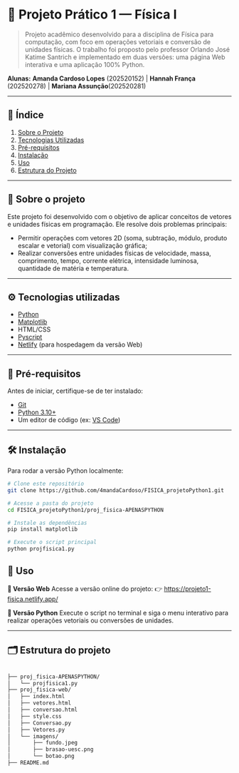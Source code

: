 # 📘 Projeto Prático 1 — Física I

> Projeto acadêmico desenvolvido para a disciplina de Física para computação, com foco em operações vetoriais e conversão de unidades físicas. O trabalho foi proposto pelo professor Orlando José Katime Santrich e implementado em duas versões: uma página Web interativa e uma aplicação 100% Python.

**Alunas:**
**Amanda Cardoso Lopes** (202520152) | **Hannah França** (202520278) | **Mariana Assunção**(202520281)

---

## 🧩 Índice

1. [Sobre o Projeto](#-Sobre-o-projeto)
2. [Tecnologias Utilizadas](#--Tecnologias-utilizadas)
3. [Pré-requisitos](#-Pré-requisitos)
4. [Instalação](#-Instalação)
5. [Uso](#-Uso)
6. [Estrutura do Projeto](#-Estrutura-do-projeto)

---

## 📖 Sobre o projeto

Este projeto foi desenvolvido com o objetivo de aplicar conceitos de vetores e unidades físicas em programação. Ele resolve dois problemas principais:

- Permitir operações com vetores 2D (soma, subtração, módulo, produto escalar e vetorial) com visualização gráfica;
- Realizar conversões entre unidades físicas de velocidade, massa, comprimento, tempo, corrente elétrica, intensidade luminosa, quantidade de matéria e temperatura.


---

## ⚙️ Tecnologias utilizadas

- [Python](https://www.python.org/)
- [Matplotlib](https://matplotlib.org/)
- HTML/CSS
- [Pyscript](https://pyscript.net/)
- [Netlify](https://www.netlify.com/) (para hospedagem da versão Web)

---

## 🧾 Pré-requisitos

Antes de iniciar, certifique-se de ter instalado:

- [Git](https://git-scm.com/)
- [Python 3.10+](https://www.python.org/downloads/)
- Um editor de código (ex: [VS Code](https://code.visualstudio.com/))

---

## 🛠️ Instalação

Para rodar a versão Python localmente:

```bash
# Clone este repositório
git clone https://github.com/4mandaCardoso/FISICA_projetoPython1.git

# Acesse a pasta do projeto
cd FISICA_projetoPython1/proj_fisica-APENASPYTHON

# Instale as dependências
pip install matplotlib

# Execute o script principal
python projfisica1.py
```

## 🚀 Uso

**🔹 Versão Web**
Acesse a versão online do projeto: 👉 https://projeto1-fisica.netlify.app/

**🔹 Versão Python**
Execute o script no terminal e siga o menu interativo para realizar operações vetoriais ou conversões de unidades.

---

## 🗂️ Estrutura do projeto

```bash

├── proj_fisica-APENASPYTHON/
│   └── projfisica1.py
├── proj_fisica-web/
│   ├── index.html
│   ├── vetores.html
│   ├── conversao.html
│   ├── style.css
│   ├── Conversao.py
│   ├── Vetores.py
│   └── imagens/
│       ├── fundo.jpeg
│       ├── brasao-uesc.png
│       └── botao.png
├── README.md

```




